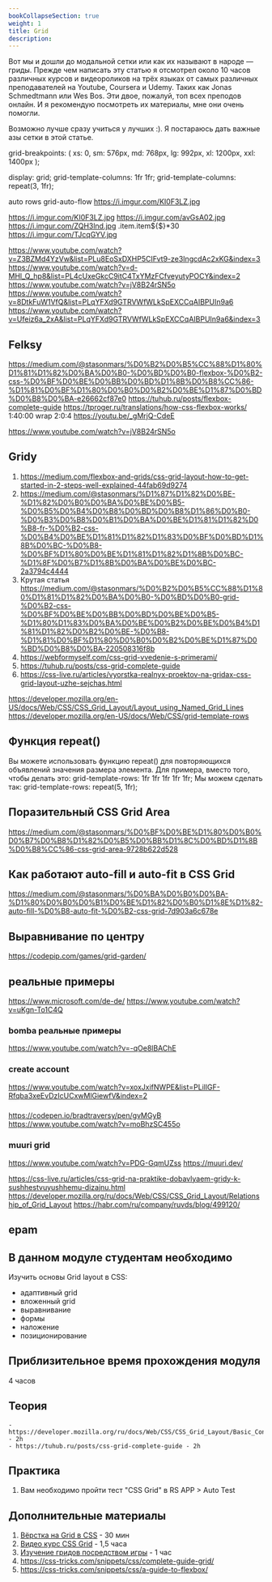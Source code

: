 ```yaml
---
bookCollapseSection: true
weight: 1
title: Grid
description:
---
```


Вот мы и дошли до модальной сетки или как их называют в народе — гриды. Прежде чем написать эту статью я отсмотрел около 10 часов различных курсов и видеороликов на трёх языках от самых различных преподавателей на Youtube, Coursera и Udemy. Таких как Jonas Schmedtmann или Wes Bos. Эти двое, пожалуй, топ всех преподов онлайн. И я рекомендую посмотреть их материалы, мне они очень помогли. 

Возможно лучше сразу учиться у лучших :). Я постараюсь дать важные азы сетки в этой статье.







grid-breakpoints: (
xs: 0,
sm: 576px,
md: 768px,
lg: 992px,
xl: 1200px,
xxl: 1400px
);



display: grid;
grid-template-columns: 1fr 1fr;
grid-template-columns: repeat(3, 1fr);

auto rows
grid-auto-flow
https://i.imgur.com/KI0F3LZ.jpg

https://i.imgur.com/KI0F3LZ.jpg
https://i.imgur.com/avGsA02.jpg
https://i.imgur.com/ZQH3lnd.jpg
.item.item${$}*30
https://i.imgur.com/TJcqGYV.jpg




https://www.youtube.com/watch?v=Z3BZMd4YzVw&list=PLu8EoSxDXHP5CIFvt9-ze3IngcdAc2xKG&index=3
https://www.youtube.com/watch?v=d-MHl_Q_hp8&list=PL4cUxeGkcC9itC4TxYMzFCfveyutyPOCY&index=2
https://www.youtube.com/watch?v=jV8B24rSN5o
https://www.youtube.com/watch?v=8DtkFuW1VfQ&list=PLqYFXd9GTRVWfWLkSpEXCCqAIBPUIn9a6
https://www.youtube.com/watch?v=Ufeiz6a_2xA&list=PLqYFXd9GTRVWfWLkSpEXCCqAIBPUIn9a6&index=3

## Felksy
https://medium.com/@stasonmars/%D0%B2%D0%B5%CC%88%D1%80%D1%81%D1%82%D0%BA%D0%B0-%D0%BD%D0%B0-flexbox-%D0%B2-css-%D0%BF%D0%BE%D0%BB%D0%BD%D1%8B%D0%B8%CC%86-%D1%81%D0%BF%D1%80%D0%B0%D0%B2%D0%BE%D1%87%D0%BD%D0%B8%D0%BA-e26662cf87e0
https://tuhub.ru/posts/flexbox-complete-guide
https://tproger.ru/translations/how-css-flexbox-works/
1:40:00
wrap 2:0:4
https://youtu.be/_gMrjQ-CdeE

https://www.youtube.com/watch?v=jV8B24rSN5o

## Gridy

1. https://medium.com/flexbox-and-grids/css-grid-layout-how-to-get-started-in-2-steps-well-explained-44fab69d9274
2. https://medium.com/@stasonmars/%D1%87%D1%82%D0%BE-%D1%82%D0%B0%D0%BA%D0%BE%D0%B5-%D0%B5%D0%B4%D0%B8%D0%BD%D0%B8%D1%86%D0%B0-%D0%B3%D0%B8%D0%B1%D0%BA%D0%BE%D1%81%D1%82%D0%B8-fr-%D0%B2-css-%D0%B4%D0%BE%D1%81%D1%82%D1%83%D0%BF%D0%BD%D1%8B%D0%BC-%D0%B8-%D0%BF%D1%80%D0%BE%D1%81%D1%82%D1%8B%D0%BC-%D1%8F%D0%B7%D1%8B%D0%BA%D0%BE%D0%BC-2a3794c4444
3. Крутая статья https://medium.com/@stasonmars/%D0%B2%D0%B5%CC%88%D1%80%D1%81%D1%82%D0%BA%D0%B0-%D0%BD%D0%B0-grid-%D0%B2-css-%D0%BF%D0%BE%D0%BB%D0%BD%D0%BE%D0%B5-%D1%80%D1%83%D0%BA%D0%BE%D0%B2%D0%BE%D0%B4%D1%81%D1%82%D0%B2%D0%BE-%D0%B8-%D1%81%D0%BF%D1%80%D0%B0%D0%B2%D0%BE%D1%87%D0%BD%D0%B8%D0%BA-220508316f8b
4. https://webformyself.com/css-grid-vvedenie-s-primerami/
5. https://tuhub.ru/posts/css-grid-complete-guide
6. https://css-live.ru/articles/vyorstka-realnyx-proektov-na-gridax-css-grid-layout-uzhe-sejchas.html

https://developer.mozilla.org/en-US/docs/Web/CSS/CSS_Grid_Layout/Layout_using_Named_Grid_Lines
https://developer.mozilla.org/en-US/docs/Web/CSS/grid-template-rows


## Функция repeat()
Вы можете использовать функцию repeat() для повторяющихся объявлений значения размера элемента. Для примера, вместо того, чтобы делать это:
grid-template-rows: 1fr 1fr 1fr 1fr 1fr;
Мы можем сделать так:
grid-template-rows: repeat(5, 1fr);


## Поразительный CSS Grid Area

https://medium.com/@stasonmars/%D0%BF%D0%BE%D1%80%D0%B0%D0%B7%D0%B8%D1%82%D0%B5%D0%BB%D1%8C%D0%BD%D1%8B%D0%B8%CC%86-css-grid-area-9728b622d528


## Как работают auto-fill и auto-fit в CSS Grid

https://medium.com/@stasonmars/%D0%BA%D0%B0%D0%BA-%D1%80%D0%B0%D0%B1%D0%BE%D1%82%D0%B0%D1%8E%D1%82-auto-fill-%D0%B8-auto-fit-%D0%B2-css-grid-7d903a6c678e


## Выравнивание по центру


https://codepip.com/games/grid-garden/


## реальные примеры

https://www.microsoft.com/de-de/
https://www.youtube.com/watch?v=uKgn-To1C4Q

### bomba реальные примеры
https://www.youtube.com/watch?v=-qOe8lBAChE

### create account 

https://www.youtube.com/watch?v=xoxJxifNWPE&list=PLillGF-Rfqba3xeEvDzIcUCxwMlGiewfV&index=2

###

https://codepen.io/bradtraversy/pen/gvMGyB
https://www.youtube.com/watch?v=moBhzSC455o

### muuri grid

https://www.youtube.com/watch?v=PDG-GqmUZss
https://muuri.dev/



https://css-live.ru/articles/css-grid-na-praktike-dobavlyaem-gridy-k-sushhestvuyushhemu-dizajnu.html
https://developer.mozilla.org/ru/docs/Web/CSS/CSS_Grid_Layout/Relationship_of_Grid_Layout
https://habr.com/ru/company/ruvds/blog/499120/


## epam 

## В данном модуле студентам необходимо
Изучить основы Grid layout в CSS:
- адаптивный grid
- вложенный grid
- выравнивание
- формы
- наложение
- позиционирование

## Приблизительное время прохождения модуля
4 часов

## Теория
    - https://developer.mozilla.org/ru/docs/Web/CSS/CSS_Grid_Layout/Basic_Concepts_of_Grid_Layout - 2h
    - https://tuhub.ru/posts/css-grid-complete-guide - 2h


## Практика
1. Вам необходимо пройти тест "CSS Grid" в RS APP > Auto Test

## Дополнительные материалы
1. [Вёрстка на Grid в CSS](https://medium.com/@stasonmars/%D0%B2%D0%B5%CC%88%D1%80%D1%81%D1%82%D0%BA%D0%B0-%D0%BD%D0%B0-grid-%D0%B2-css-%D0%BF%D0%BE%D0%BB%D0%BD%D0%BE%D0%B5-%D1%80%D1%83%D0%BA%D0%BE%D0%B2%D0%BE%D0%B4%D1%81%D1%82%D0%B2%D0%BE-%D0%B8-%D1%81%D0%BF%D1%80%D0%B0%D0%B2%D0%BE%D1%87%D0%BD%D0%B8%D0%BA-220508316f8b) - 30 мин
2. [Видео курс CSS Grid](https://www.youtube.com/watch?v=LHW_M9mf4Is&list=PLNkWIWHIRwMHlq6yOP65F_rNH5wID1U21) - 1,5 часа
3. [Изучение гридов посредством игры](https://cssgridgarden.com/#ru) - 1 час
4. https://css-tricks.com/snippets/css/complete-guide-grid/
5. https://css-tricks.com/snippets/css/a-guide-to-flexbox/
